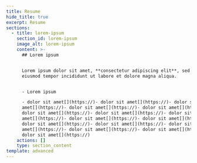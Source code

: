 ```yaml
---
title: Resume
hide_title: true
excerpt: Resume
sections:
  - title: lorem-ipsum
    section_id: lorem-ipsum
    image_alt: lorem-ipsum
    content: >-
      ## Lorem ipsum


      Lorem ipsum dolor sit amet, **consectetur adipiscing elit**, sed do
      eiusmod tempor incididunt ut labore et dolore magna aliqua.


      - Lorem ipsum

      - dolor sit amet[](https://)- dolor sit amet[](https://)- dolor sit
      amet[](https://)- dolor sit amet[](https://)- dolor sit amet[](https://)-
      dolor sit amet[](https://)- dolor sit amet[](https://)- dolor sit
      amet[](https://)- dolor sit amet[](https://)- dolor sit amet[](https://)-
      dolor sit amet[](https://)- dolor sit amet[](https://)- dolor sit
      amet[](https://)- dolor sit amet[](https://)- dolor sit amet[](https://)-
      dolor sit amet[](https://)
    actions: []
    type: section_content
template: advanced
---
```


